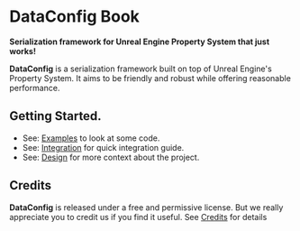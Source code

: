 # DataConfig Book

__Serialization framework for Unreal Engine Property System that just works!__

**DataConfig** is a serialization framework built on top of Unreal Engine's Property System. It aims to be friendly and robust while offering reasonable performance.

## Getting Started.

- See: [Examples](Examples.md) to look at some code.
- See: [Integration](Integration.md) for quick integration guide.
- See: [Design](Design.md) for more context about the project.

## Credits

**DataConfig** is released under a free and permissive license. But we really appreciate you to credit us if you find it useful. See [Credits](Credits.md) for details